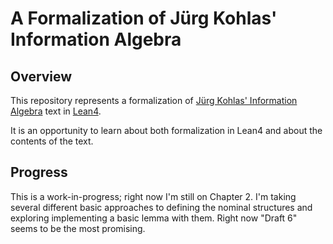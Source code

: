 # A Formalization of Jürg Kohlas' Information Algebra

## Overview

This repository represents a formalization of [Jürg Kohlas' Information Algebra](https://link.springer.com/book/10.1007/978-1-4471-0009-6) text in [Lean4](https://lean-lang.org/lean4/doc/).

It is an opportunity to learn about both formalization in Lean4 and about the contents of the text.

## Progress

This is a work-in-progress; right now I'm still on Chapter 2. I'm taking several different basic approaches to defining the nominal structures and exploring implementing a basic lemma with them. Right now "Draft 6" seems to be the most promising.
